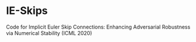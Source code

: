# IE-Skips
Code for Implicit Euler Skip Connections: Enhancing Adversarial Robustness via Numerical Stability (ICML 2020)
